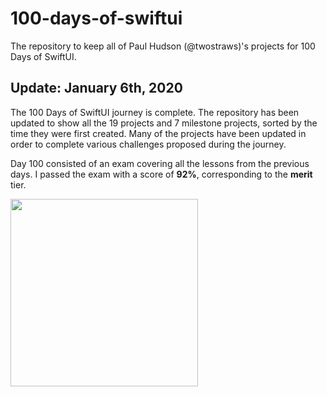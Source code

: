 # 100-days-of-swiftui
The repository to keep all of Paul Hudson (@twostraws)'s projects for 100 Days of SwiftUI.

## Update: January 6th, 2020
The 100 Days of SwiftUI journey is complete.
The repository has been updated to show all the 19 projects and 7 milestone projects, sorted by the time they were first created.
Many of the projects have been updated in order to complete various challenges proposed during the journey.

Day 100 consisted of an exam covering all the lessons from the previous days.
I passed the exam with a score of **92%**, corresponding to the **merit** tier.

<img src="https://github.com/emilioschepis/100-days-of-swiftui/raw/master/Certificate.jpg" height="300" />
